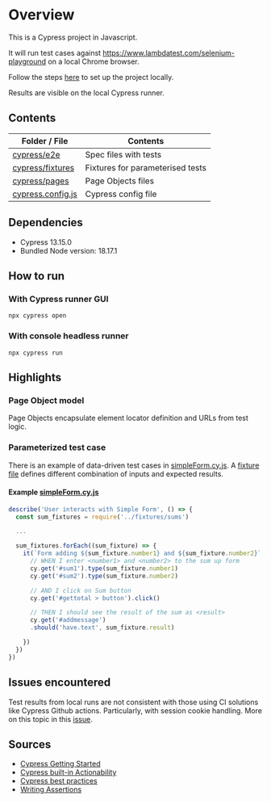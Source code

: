 # Overview

This is a Cypress project in Javascript.

It will run test cases against https://www.lambdatest.com/selenium-playground on a local Chrome browser.

Follow the steps [here](https://docs.cypress.io/guides/getting-started/installing-cypress) to set up the project locally.

Results are visible on the local Cypress runner.


## Contents


| **Folder / File**                                                                                                          | **Contents**                                                   |
|----------------------------------------------------------------------------------------------------------------------------|----------------------------------------------------------------|
| [cypress/e2e](cypress/e2e)                             | Spec files with tests                           |
| [cypress/fixtures](cypress/fixtures)                             | Fixtures for parameterised tests                           |
| [cypress/pages](cypress/pages)                             | Page Objects files                          |
| [cypress.config.js](cypress.config.js)                 | Cypress config file               |


## Dependencies

- Cypress 13.15.0
- Bundled Node version: 18.17.1

## How to run
### With Cypress runner GUI
`npx cypress open`

### With console headless runner
`npx cypress run`

## Highlights

### Page Object model
Page Objects encapsulate element locator definition and URLs from test logic.

### Parameterized test case
There is an example of data-driven test cases in [simpleForm.cy.js](cypress/e2e/simpleForm.cy.js). A [fixture file](cypress/fixtures/sums.json) defines different combination of inputs and expected results.

#### Example [simpleForm.cy.js](cypress/e2e/simpleForm.cy.js)
```javascript
describe('User interacts with Simple Form', () => {
  const sum_fixtures = require('../fixtures/sums')

  ...

  sum_fixtures.forEach((sum_fixture) => {
    it(`Form adding ${sum_fixture.number1} and ${sum_fixture.number2}`, () => {
      // WHEN I enter <number1> and <number2> to the sum up form
      cy.get('#sum1').type(sum_fixture.number1)
      cy.get('#sum2').type(sum_fixture.number2)

      // AND I click on Sum button
      cy.get('#gettotal > button').click()

      // THEN I should see the result of the sum as <result>
      cy.get('#addmessage')
      .should('have.text', sum_fixture.result)

    })
  })
})
```

## Issues encountered
Test results from local runs are not consistent with those using CI solutions like Cypress Github actions. Particularly, with session cookie handling. More on this topic in this [issue](https://github.com/cypress-io/github-action/issues/1023).


## Sources
* [Cypress Getting Started](https://docs.cypress.io/guides/getting-started/installing-cypress)
* [Cypress built-in Actionability](https://docs.cypress.io/guides/core-concepts/interacting-with-elements)
* [Cypress best practices](https://docs.cypress.io/guides/references/best-practices)
* [Writing Assertions](https://testgrid.io/blog/cypress-assertions/)
